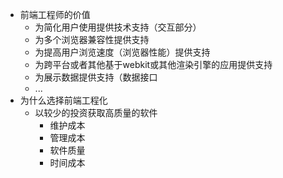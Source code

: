 - 前端工程师的价值
  - 为简化用户使用提供技术支持（交互部分）
  - 为多个浏览器兼容性提供支持
  - 为提高用户浏览速度（浏览器性能）提供支持
  - 为跨平台或者其他基于webkit或其他渲染引擎的应用提供支持
  - 为展示数据提供支持（数据接口
  - ...
- 为什么选择前端工程化
  - 以较少的投资获取高质量的软件
    - 维护成本
    - 管理成本
    - 软件质量
    - 时间成本
